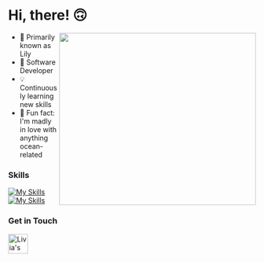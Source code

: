 # Hi, there! 🙃

<img src="https://github.com/user-attachments/assets/d7dd1896-8d36-4853-a205-ecd9d54ef18a" align="right" width=400 height=350 />

- 🌸 Primarily known as Lily
- 🐛 Software Developer
- 💡 Continuously learning new skills
- 🪼 Fun fact: I'm madly in love with anything ocean-related

### Skills
[![My Skills](https://skillicons.dev/icons?i=python)](https://skillicons.dev)
[![My Skills](https://skillicons.dev/icons?i=html)](https://skillicons.dev)

### Get in Touch
<a href="https://www.linkedin.com/in/liviadfsilva" target="_blank">
  <img align="left" alt="Livia's LinkedIn" width="40px" src="https://github.com/gauravghongde/social-icons/blob/master/SVG/Color/LinkedIN.svg"/>
</a>
<!---
liviadfsilva/liviadfsilva is a ✨ special ✨ repository because its `README.md` (this file) appears on your GitHub profile.
You can click the Preview link to take a look at your changes.
--->
